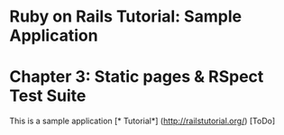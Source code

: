 #  Ruby on Rails Tutorial:  Sample Application
# Chapter 3: Static pages & RSpect Test Suite

This is a sample application
[* Tutorial*] (http://railstutorial.org/)
[ToDo]